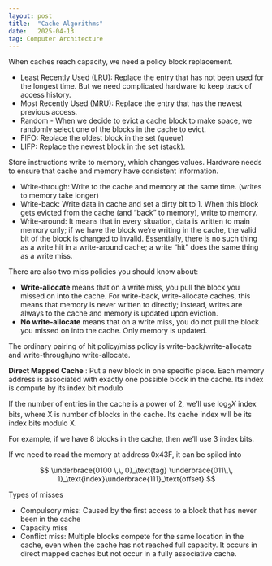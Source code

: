 ```yaml
---
layout: post
title:  "Cache Algorithms"
date:   2025-04-13
tag: Computer Architecture
---
```


When caches reach capacity, we need a policy block replacement.

- Least Recently Used (LRU): Replace the entry that has not been used for the longest time. But we need complicated hardware to keep track of access history.
- Most Recently Used (MRU): Replace the entry that has the newest previous access.
- Random - When we decide to evict a cache block to make space, we randomly select one of the blocks in the cache to evict.
- FIFO: Replace the oldest block in the set (queue)
- LIFP: Replace the newest block in the set (stack).

Store instructions write to memory, which changes values. Hardware needs to ensure that cache and memory have consistent information.

- Write-through: Write to the cache and memory at the same time. (writes to memory take longer)
- Write-back: Write data in cache and set a dirty bit to 1. When this block gets evicted from the cache (and “back” to memory), write to memory.
- Write-around: It means that in every situation, data is written to main memory only; if we have the block we’re writing in the cache, the valid bit of the block is changed to invalid. Essentially, there is no such thing as a write hit in a write-around cache; a write “hit” does the same thing as a write miss.

There are also two miss policies you should know about:

- **Write-allocate** means that on a write miss, you pull the block you missed on into the cache. For write-back, write-allocate caches, this means that memory is never written to directly; instead, writes are always to the cache and memory is updated upon eviction.
- **No write-allocate** means that on a write miss, you do not pull the block you missed on into the cache. Only memory is updated.

The ordinary pairing of hit policy/miss policy is write-back/write-allocate and write-through/no write-allocate.

**Direct Mapped Cache** : Put a new block in one specific place. Each memory address is associated with exactly one possible block in the cache. Its index is compute by its index bit modulo 

If the number of entries in the cache is a power of 2, we’ll use $\log_2{X}$ index bits, where X is number of blocks in the cache. Its cache index will be its index bits modulo X.

For example, if we have 8 blocks in the cache, then we’ll use 3 index bits.

If we need to read the memory at address 0x43F, it can be spiled into

$$
\underbrace{0100 \,\,
0}_\text{tag} \underbrace{011\,\, 1}_\text{index}\underbrace{111}_\text{offset}
$$

Types of misses 

- Compulsory miss: Caused by the first access to a block that has never been in the cache
- Capacity miss
- Conflict  miss: Multiple blocks compete for the same location in the cache, even when the cache has not reached full capacity. It occurs in direct mapped caches but not occur in a fully associative cache.